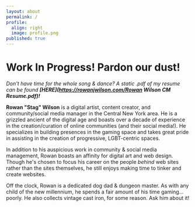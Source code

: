 ```yaml
---
layout: about
permalink: /
profile:
  align: right
  image: profile.png
published: true
---
```


# Work In Progress! Pardon our dust!

*Don't have time for the whole song & dance? A static .pdf of my resume can be found **[HERE](https://rowanjwilson.com/Rowan Wilson CM Resume.pdf)!***

**Rowan "Stag" Wilson** is a digital artist, content creator, and community/social media manager in the Central New York area. He is a grizzled ancient of the digital age and boasts over a decade of experience in the creation/curation of online communities (and their social media!). He specializes in building presences in the gaming space and takes great pride in assisting in the creation of progressive, LGBT-centric spaces.

In addition to his auspicious work in community & social media management, Rowan boasts an affinity for digital art and web design. Though he's chosen to focus his career on the people *behind* web sites rather than the sites themselves, he still enjoys making time to tinker and create websites.

Off the clock, Rowan is a dedicated dog dad & dungeon master. As with any child of the new millennium, he spends a fair amount of his time gaming... poorly. He also collects vintage cast iron, for some reason. Ask him about it!

